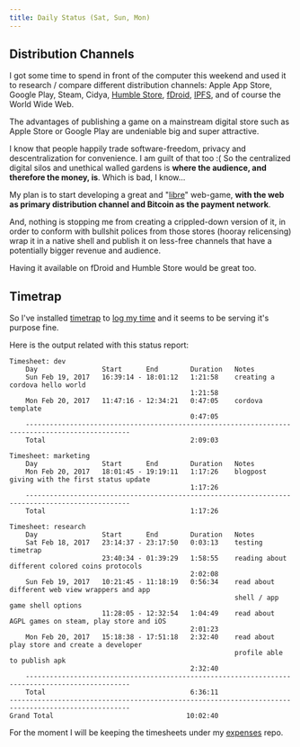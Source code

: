 ```yaml
---
title: Daily Status (Sat, Sun, Mon)
---
```


## Distribution Channels

I got some time to spend in front of the computer
this weekend and used it to research / compare different
distribution channels: Apple App Store, 
Google Play, Steam, Cidya, 
[Humble Store][humble store], [fDroid][fdroid],
[IPFS][ipfs], and of course the World Wide Web.

The advantages of publishing a game on a mainstream
digital store such as Apple Store or Google Play
are undeniable big and super attractive.

I know that people happily trade software-freedom, 
privacy and descentralization for convenience. 
I am guilt of that too :( 
So the centralized digital silos and unethical 
walled gardens is **where the audience, and therefore
the money, is**. Which is bad, I know…

My plan is to start developing a great and "[libre][libre]"
web-game, **with the web as primary distribution channel
and Bitcoin as the payment network**.

And, nothing is stopping me from creating a crippled-down
version of it, in order to conform with
bullshit polices from those stores (hooray relicensing)
wrap it in a native shell and publish it on 
less-free channels that have a potentially bigger
revenue and audience.

Having it available on fDroid and Humble Store would be great too.

## Timetrap

So I've installed [timetrap][timetrap] to [log my
time][timesheet post] and it seems to be serving it's purpose fine.

Here is the output related with this status report:

```
Timesheet: dev
    Day                Start      End        Duration   Notes
    Sun Feb 19, 2017   16:39:14 - 18:01:12   1:21:58    creating a cordova hello world
                                             1:21:58
    Mon Feb 20, 2017   11:47:16 - 12:34:21   0:47:05    cordova template
                                             0:47:05
    ------------------------------------------------------------------------------------------------
    Total                                    2:09:03

Timesheet: marketing
    Day                Start      End        Duration   Notes
    Mon Feb 20, 2017   18:01:45 - 19:19:11   1:17:26    blogpost giving with the first status update
                                             1:17:26
    ------------------------------------------------------------------------------------------------
    Total                                    1:17:26

Timesheet: research
    Day                Start      End        Duration   Notes
    Sat Feb 18, 2017   23:14:37 - 23:17:50   0:03:13    testing timetrap
                       23:40:34 - 01:39:29   1:58:55    reading about different colored coins protocols
                                             2:02:08
    Sun Feb 19, 2017   10:21:45 - 11:18:19   0:56:34    read about different web view wrappers and app
                                                        shell / app game shell options
                       11:28:05 - 12:32:54   1:04:49    read about AGPL games on steam, play store and iOS
                                             2:01:23
    Mon Feb 20, 2017   15:18:38 - 17:51:18   2:32:40    read about play store and create a developer
                                                        profile able to publish apk
                                             2:32:40
    ------------------------------------------------------------------------------------------------
    Total                                    6:36:11
----------------------------------------------------------------------------------------------------
Grand Total                                 10:02:40

```

For the moment I will be keeping the timesheets under my [expenses][expenses] repo.


[cidya]: http://cydia.saurik.com/
[humble store]: https://www.humblebundle.com/store
[fdroid]: https://f-droid.org/
[ipfs]: https://ipfs.io/
[timetrap]: https://github.com/samg/timetrap
[expenses]: https://github.com/20kbudget/expenses
[libre]: https://www.fsf.org/about/what-is-free-software
[timesheet post]: http://blog.20kbudget.com/2017/02/18/timesheet.html
